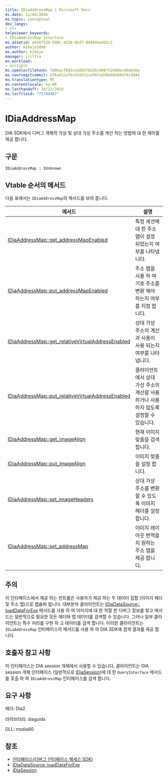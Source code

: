```yaml
---
title: IDiaAddressMap | Microsoft Docs
ms.date: 11/04/2016
ms.topic: conceptual
dev_langs:
- C++
helpviewer_keywords:
- IDiaAddressMap interface
ms.assetid: e6467529-508c-4328-85d7-89444ae4d1c1
author: mikejo5000
ms.author: mikejo
manager: jillfra
ms.workload:
- multiple
ms.openlocfilehash: 7e06acf045ce1893762d5c898752dd6bc40de50a
ms.sourcegitcommit: 5f6ad1cefbcd3d531ce587ad30e684684f4c4d44
ms.translationtype: MT
ms.contentlocale: ko-KR
ms.lasthandoff: 10/22/2019
ms.locfileid: "72744987"
---
```

# <a name="idiaaddressmap"></a>IDiaAddressMap
DIA SDK에서 디버그 개체의 가상 및 상대 가상 주소를 계산 하는 방법에 대 한 제어를 제공 합니다.

## <a name="syntax"></a>구문

```
IDiaAddressMap : IUnknown
```

## <a name="methods-in-vtable-order"></a>Vtable 순서의 메서드
 다음 표에서는 `IDiaAddressMap`의 메서드를 보여 줍니다.

|메서드|설명|
|------------|-----------------|
|[IDiaAddressMap::get_addressMapEnabled](../../debugger/debug-interface-access/idiaaddressmap-get-addressmapenabled.md)|특정 세션에 대 한 주소 맵이 설정 되었는지 여부를 나타냅니다.|
|[IDiaAddressMap::put_addressMapEnabled](../../debugger/debug-interface-access/idiaaddressmap-put-addressmapenabled.md)|주소 맵을 사용 하 여 기호 주소를 변환 해야 하는지 여부를 지정 합니다.|
|[IDiaAddressMap::get_relativeVirtualAddressEnabled](../../debugger/debug-interface-access/idiaaddressmap-get-relativevirtualaddressenabled.md)|상대 가상 주소의 계산과 사용이 사용 되는지 여부를 나타냅니다.|
|[IDiaAddressMap::put_relativeVirtualAddressEnabled](../../debugger/debug-interface-access/idiaaddressmap-put-relativevirtualaddressenabled.md)|클라이언트에서 상대 가상 주소의 계산을 사용 하거나 사용 하지 않도록 설정할 수 있습니다.|
|[IDiaAddressMap::get_imageAlign](../../debugger/debug-interface-access/idiaaddressmap-get-imagealign.md)|현재 이미지 맞춤을 검색 합니다.|
|[IDiaAddressMap::put_imageAlign](../../debugger/debug-interface-access/idiaaddressmap-put-imagealign.md)|이미지 맞춤을 설정 합니다.|
|[IDiaAddressMap::set_imageHeaders](../../debugger/debug-interface-access/idiaaddressmap-set-imageheaders.md)|상대 가상 주소를 변환할 수 있도록 이미지 헤더를 설정 합니다.|
|[IDiaAddressMap::set_addressMap](../../debugger/debug-interface-access/idiaaddressmap-set-addressmap.md)|이미지 레이아웃 번역을 지 원하는 주소 맵을 제공 합니다.|

## <a name="remarks"></a>주의
 이 인터페이스에서 제공 하는 컨트롤은 사용자가 제공 하는 두 데이터 집합 (이미지 헤더 및 주소 맵)으로 캡슐화 됩니다. 대부분의 클라이언트는 [IDiaDataSource:: loadDataForExe](../../debugger/debug-interface-access/idiadatasource-loaddataforexe.md) 메서드를 사용 하 여 이미지에 대 한 적절 한 디버그 정보를 찾고 메서드는 일반적으로 필요한 모든 헤더와 맵 데이터를 검색할 수 있습니다. 그러나 일부 클라이언트는 특수 처리를 구현 하 고 데이터를 검색 합니다. 이러한 클라이언트는 `IDiaAddressMap` 인터페이스의 메서드를 사용 하 여 DIA SDK에 검색 결과를 제공 합니다.

## <a name="notes-for-callers"></a>호출자 참고 사항
 이 인터페이스는 DIA session 개체에서 사용할 수 있습니다. 클라이언트는 DIA session 개체 인터페이스 (일반적으로 [IDiaSession](../../debugger/debug-interface-access/idiasession.md))에 대 한 `QueryInterface` 메서드를 호출 하 여 `IDiaAddressMap` 인터페이스를 검색 합니다.

## <a name="requirements"></a>요구 사항
 헤더: Dia2

 라이브러리: diaguids

 DLL: msdia80

## <a name="see-also"></a>참조
- [인터페이스(디버그 인터페이스 액세스 SDK)](../../debugger/debug-interface-access/interfaces-debug-interface-access-sdk.md)
- [IDiaDataSource::loadDataForExe](../../debugger/debug-interface-access/idiadatasource-loaddataforexe.md)
- [IDiaSession](../../debugger/debug-interface-access/idiasession.md)